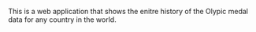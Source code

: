 This is a web application that shows the enitre history of the Olypic medal data for any country in the world.
